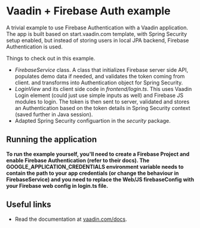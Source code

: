 # Vaadin + Firebase Auth example

A trivial example to use Firebase Authentication with a Vaadin application.
The app is built based on start.vaadin.com template, with Spring Security 
setup enabled, but instead of storing users in local JPA backend, Firebase
Authentication is used.

Things to check out in this example.

 * _FirebaseService_ class. A class that initializes Firebase server side API, 
   populates demo data if needed, and validates the token coming from client.
   and transforms into Authentication object for Spring Security.
 * _LoginView_ and its client side code in _frontend/login.ts_. This uses
   Vaadin Login element (could just use simple inputs as well) and 
   Firebase JS modules to login. The token is then sent to server,
   validated and stores an Authentication based on the token details in 
   Spring Security context (saved further in Java session).
 * Adapted Spring Security configuartion in the _security_ package.

## Running the application

**To run the example yourself, you'll need to create a Firebase Project and
enable Firebase Authentication (refer to their docs). The
GOOGLE_APPLICATION_CREDENTIALS environment variable needs to contain the 
path to your app credentials (or change the behaviour in FirebaseService) and
you need to replace the Web/JS firebaseConfig with your Firebase web config in login.ts file.**

## Useful links

- Read the documentation at [vaadin.com/docs](https://vaadin.com/docs).
